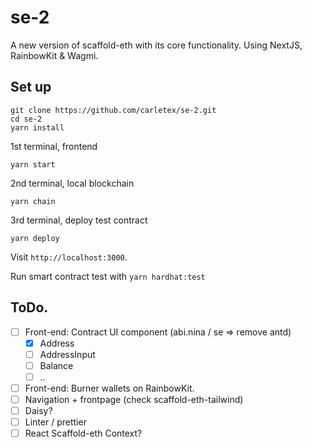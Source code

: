 # se-2

A new version of scaffold-eth with its core functionality. Using NextJS, RainbowKit & Wagmi.


## Set up

```
git clone https://github.com/carletex/se-2.git
cd se-2
yarn install

```

1st terminal, frontend

```
yarn start
```

2nd terminal, local blockchain

```
yarn chain
```

3rd terminal, deploy test contract
```
yarn deploy
```

Visit `http://localhost:3000`.

Run smart contract test with `yarn hardhat:test`


## ToDo.

- [ ] Front-end: Contract UI component (abi.nina / se => remove antd)
    - [x] Address
    - [ ] AddressInput
    - [ ] Balance
    - [ ] ..
- [ ] Front-end: Burner wallets on RainbowKit.
- [ ] Navigation + frontpage (check scaffold-eth-tailwind)
- [ ] Daisy?
- [ ] Linter / prettier
- [ ] React Scaffold-eth Context? 
